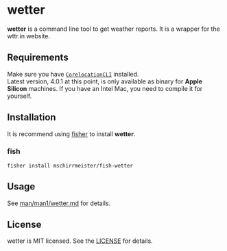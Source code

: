 # wetter

**wetter** is a command line tool to get weather reports. It is a wrapper for the wttr.in website.

## Requirements

Make sure you have [`CorelocationCLI`](https://github.com/fulldecent/corelocationcli) installed.  
Latest version, 4.0.1 at this point, is only available as binary for **Apple Silicon** machines. If you have an Intel Mac, you need to compile it for yourself.

## Installation

It is recommend using [fisher](https://github.com/jorgebucaran/fisher) to install **wetter**.

### fish

```
fisher install mschirrmeister/fish-wetter
```

## Usage

See [man/man1/wetter.md](https://github.com/mschirrmeister/fish-wetter/blob/master/man/man1/wetter.md) for details.

## License

wetter is MIT licensed. See the [LICENSE](LICENSE) for details.

